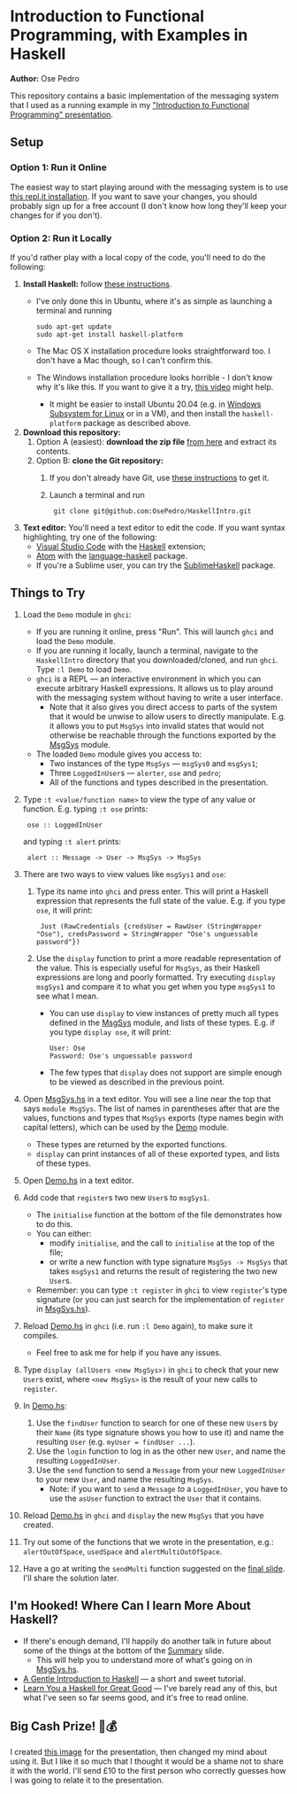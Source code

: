 # Introduction to Functional Programming, with Examples in Haskell

**Author:** Ose Pedro

This repository contains a basic implementation of the messaging system that I used as a running example in my ["Introduction to Functional Programming" presentation](https://docs.google.com/presentation/d/1bIBQewtYiaXQy0kvyWsJ3YTIPQMGXIq1hXNsOXZcURI).

## Setup

### Option 1: Run it Online

The easiest way to start playing around with the messaging system is to use [this repl.it installation](https://repl.it/@OsePedro/HaskellIntro).
If you want to save your changes, you should probably sign up for a free account (I don't know how long they'll keep your changes for if you don't).

### Option 2: Run it Locally

If you'd rather play with a local copy of the code, you'll need to do the following:
1. **Install Haskell:** follow [these instructions](https://www.haskell.org/platform/).
    - I've only done this in Ubuntu, where it's as simple as launching a terminal and running

          sudo apt-get update
          sudo apt-get install haskell-platform

    - The Mac OS X installation procedure looks straightforward too.
      I don't have a Mac though, so I can't confirm this.
    - The Windows installation procedure looks horrible - I don't know why it's like this.
      If you want to give it a try, [this video](https://www.youtube.com/watch?v=gLr2u6CjSsM) might help.
        - It might be easier to install Ubuntu 20.04 (e.g. in [Windows Subsystem for Linux](https://docs.microsoft.com/en-us/windows/wsl/install-win10) or in a VM), and then install the `haskell-platform` package as described above.
1. **Download this repository:**
    1. Option A (easiest): **download the zip file** [from here](https://github.com/OsePedro/HaskellIntro/archive/master.zip) and extract its contents.
    1. Option B: **clone the Git repository:**
        1. If you don't already have Git, use [these instructions](https://git-scm.com/downloads) to get it.
        1. Launch a terminal and run

                git clone git@github.com:OsePedro/HaskellIntro.git

1. **Text editor:** You'll need a text editor to edit the code.
If you want syntax highlighting, try one of the following:
    - [Visual Studio Code](https://code.visualstudio.com/) with the [Haskell](https://marketplace.visualstudio.com/items?itemName=haskell.haskell) extension;
    - [Atom](https://atom.io/) with the [language-haskell](https://atom.io/packages/language-haskell) package.
    - If you're a Sublime user, you can try the [SublimeHaskell](https://packagecontrol.io/packages/SublimeHaskell) package.

## Things to Try

1. Load the `Demo` module in `ghci`:
    - If you are running it online, press "Run".
      This will launch `ghci` and load the `Demo` module.
    - If you are running it locally, launch a terminal, navigate to the `HaskellIntro` directory that you downloaded/cloned, and run `ghci`.
      Type `:l Demo` to load `Demo`.
    - `ghci` is a REPL &mdash; an interactive environment in which you can execute arbitrary Haskell expressions.
      It allows us to play around with the messaging system without having to write a user interface.
        - Note that it also gives you direct access to parts of the system that it would be unwise to allow users to directly manipulate.
          E.g. it allows you to put `MsgSys` into invalid states that would not otherwise be reachable through the functions exported by the [MsgSys](MsgSys.hs) module.
    - The loaded `Demo` module gives you access to:
        - Two instances of the type `MsgSys` &mdash; `msgSys0` and `msgSys1`;
        - Three `LoggedInUser`s &mdash; `alerter`, `ose` and `pedro`;
        - All of the functions and types described in the presentation.
1. Type `:t <value/function name>` to view the type of any value or function.
E.g. typing `:t ose` prints:

        ose :: LoggedInUser

    and typing `:t alert` prints:

        alert :: Message -> User -> MsgSys -> MsgSys

1. There are two ways to view values like `msgSys1` and `ose`:
    1. Type its name into `ghci` and press enter.
    This will print a Haskell expression that represents the full state of the value.
    E.g. if you type `ose`, it will print:

            Just (RawCredentials {credsUser = RawUser (StringWrapper "Ose"), credsPassword = StringWrapper "Ose's unguessable password"})

    1. Use the `display` function to print a more readable representation of the value.
    This is especially useful for `MsgSys`, as their Haskell expressions are long and poorly formatted.
    Try executing `display msgSys1` and compare it to what you get when you type `msgSys1` to see what I mean.
        - You can use `display` to view instances of pretty much all types defined in the [MsgSys](MsgSys.hs) module, and lists of these types.
        E.g. if you type `display ose`, it will print:

              User: Ose
              Password: Ose's unguessable password

        - The few types that `display` does not support are simple enough to be viewed as described in the previous point.
1. Open [MsgSys.hs](MsgSys.hs) in a text editor.
You will see a line near the top that says `module MsgSys`.
The list of names in parentheses after that are the values, functions and types that `MsgSys` exports (type names begin with capital letters), which can be used by the [Demo](Demo.hs) module.
    - These types are returned by the exported functions.
    - `display` can print instances of all of these exported types, and lists of these types.
1. Open [Demo.hs](Demo.hs) in a text editor.
1. Add code that `register`s two new `User`s to `msgSys1`.
    - The `initialise` function at the bottom of the file demonstrates how to do this.
    - You can either:
      - modify `initialise`, and the call to `initialise` at the top of the file;
      - or write a new function with type signature `MsgSys -> MsgSys` that takes `msgSys1` and returns the result of registering the two new `User`s.
    - Remember: you can type `:t register` in `ghci` to view `register`'s type signature (or you can just search for the implementation of `register` in [MsgSys.hs](MsgSys.hs)).
1. Reload [Demo.hs](Demo.hs) in `ghci` (i.e. run `:l Demo` again), to make sure it compiles.
    - Feel free to ask me for help if you have any issues.
1. Type `display (allUsers <new MsgSys>)` in `ghci` to check that your new `User`s exist, where `<new MsgSys>` is the result of your new calls to `register`.
1. In [Demo.hs](Demo.hs):
    1. Use the `findUser` function to search for one of these new `User`s by their `Name` (its type signature shows you how to use it) and name the resulting `User` (e.g. `myUser = findUser ...`).
    1. Use the `login` function to log in as the other new `User`, and name the resulting `LoggedInUser`.
    1. Use the `send` function to send a `Message` from your new `LoggedInUser` to your new `User`, and name the resulting `MsgSys`.
        - Note: if you want to `send` a `Message` _to_ a `LoggedInUser`, you have to use the `asUser` function to extract the `User` that it contains.
1. Reload [Demo.hs](Demo.hs) in `ghci` and `display` the new `MsgSys` that you have created.
1. Try out some of the functions that we wrote in the presentation, e.g.: `alertOutOfSpace`, `usedSpace` and `alertMultiOutOfSpace`.
1. Have a go at writing the `sendMulti` function suggested on the [final slide](https://docs.google.com/presentation/d/1bIBQewtYiaXQy0kvyWsJ3YTIPQMGXIq1hXNsOXZcURI/edit#slide=id.g9342e8f7da_2_30).
I'll share the solution later.

## I'm Hooked! Where Can I learn More About Haskell?

- If there's enough demand, I'll happily do another talk in future about some of the things at the bottom of the [Summary](https://docs.google.com/presentation/d/1bIBQewtYiaXQy0kvyWsJ3YTIPQMGXIq1hXNsOXZcURI/edit#slide=id.g964a3bf043_0_14) slide.
    - This will help you to understand more of what's going on in [MsgSys.hs](MsgSys.hs).
- [A Gentle Introduction to Haskell](https://www.haskell.org/tutorial/) &mdash; a short and sweet tutorial.
- [Learn You a Haskell for Great Good](http://learnyouahaskell.com/) &mdash; I've barely read any of this, but what I've seen so far seems good, and it's free to read online.

## Big Cash Prize! 🤑💰

I created [this image](images/chicks.svg) for the presentation, then changed my mind about using it.
But I like it so much that I thought it would be a shame not to share it with the world.
I'll send £10 to the first person who correctly guesses how I was going to relate it to the presentation.
